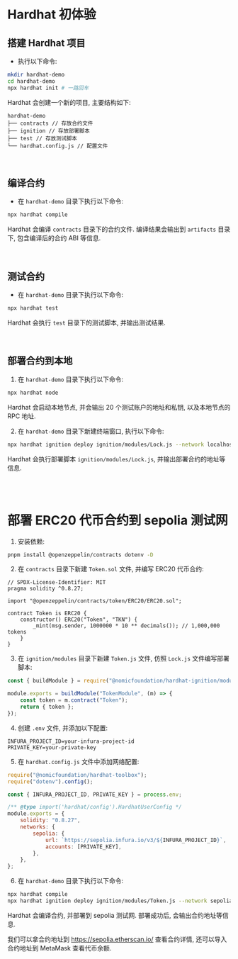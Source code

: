 # Hardhat 初体验

## 搭建 Hardhat 项目

-   执行以下命令:

```bash
mkdir hardhat-demo
cd hardhat-demo
npx hardhat init # 一路回车
```

Hardhat 会创建一个新的项目, 主要结构如下:

```
hardhat-demo
├── contracts // 存放合约文件
├── ignition // 存放部署脚本
├── test // 存放测试脚本
└── hardhat.config.js // 配置文件
```

<br>

## 编译合约

-   在 `hardhat-demo` 目录下执行以下命令:

```bash
npx hardhat compile
```

Hardhat 会编译 `contracts` 目录下的合约文件. 编译结果会输出到 `artifacts` 目录下, 包含编译后的合约 ABI 等信息.

<br>

## 测试合约

-   在 `hardhat-demo` 目录下执行以下命令:

```bash
npx hardhat test
```

Hardhat 会执行 `test` 目录下的测试脚本, 并输出测试结果.

<br>

## 部署合约到本地

1. 在 `hardhat-demo` 目录下执行以下命令:

```bash
npx hardhat node
```

Hardhat 会启动本地节点, 并会输出 20 个测试账户的地址和私钥, 以及本地节点的 RPC 地址.

2. 在 `hardhat-demo` 目录下新建终端窗口, 执行以下命令:

```bash
npx hardhat ignition deploy ignition/modules/Lock.js --network localhost
```

Hardhat 会执行部署脚本 `ignition/modules/Lock.js`, 并输出部署合约的地址等信息.

<br><br>

# 部署 ERC20 代币合约到 sepolia 测试网

1. 安装依赖:

```bash
pnpm install @openzeppelin/contracts dotenv -D
```

2. 在 `contracts` 目录下新建 `Token.sol` 文件, 并编写 ERC20 代币合约:

```solidity
// SPDX-License-Identifier: MIT
pragma solidity ^0.8.27;

import "@openzeppelin/contracts/token/ERC20/ERC20.sol";

contract Token is ERC20 {
    constructor() ERC20("Token", "TKN") {
        _mint(msg.sender, 1000000 * 10 ** decimals()); // 1,000,000 tokens
    }
}
```

3.  在 `ignition/modules` 目录下新建 `Token.js` 文件, 仿照 `Lock.js` 文件编写部署脚本:

```javascript
const { buildModule } = require("@nomicfoundation/hardhat-ignition/modules");

module.exports = buildModule("TokenModule", (m) => {
    const token = m.contract("Token");
    return { token };
});
```

4. 创建 `.env` 文件, 并添加以下配置:

```
INFURA_PROJECT_ID=your-infura-project-id
PRIVATE_KEY=your-private-key
```

5. 在 `hardhat.config.js` 文件中添加网络配置:

```js
require("@nomicfoundation/hardhat-toolbox");
require("dotenv").config();

const { INFURA_PROJECT_ID, PRIVATE_KEY } = process.env;

/** @type import('hardhat/config').HardhatUserConfig */
module.exports = {
    solidity: "0.8.27",
    networks: {
        sepolia: {
            url: `https://sepolia.infura.io/v3/${INFURA_PROJECT_ID}`,
            accounts: [PRIVATE_KEY],
        },
    },
};
```

6. 在 `hardhat-demo` 目录下执行以下命令:

```bash
npx hardhat compile
npx hardhat ignition deploy ignition/modules/Token.js --network sepolia
```

Hardhat 会编译合约, 并部署到 sepolia 测试网. 部署成功后, 会输出合约地址等信息.

我们可以拿合约地址到 https://sepolia.etherscan.io/ 查看合约详情, 还可以导入合约地址到 MetaMask 查看代币余额.

<br><br>

